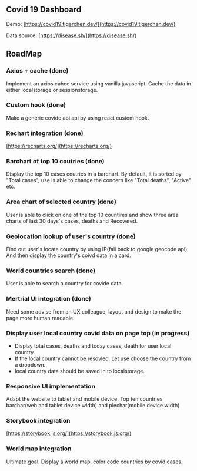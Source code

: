 
## Covid 19 Dashboard

Demo: [https://covid19.tigerchen.dev/](https://covid19.tigerchen.dev/)

Data source: [https://disease.sh/](https://disease.sh/)

## RoadMap 

### Axios + cache (done)
Implement an axios cahce service using vanilla javascript. Cache the data in either localstorage or sessionstorage.

### Custom hook (done)
Make a generic covide api api by using react custom hook.

### Rechart integration (done)
[https://recharts.org/](https://recharts.org/)

### Barchart of top 10 coutries (done)
Display the top 10 cases coutries in a barchart. By default, it is sorted by "Total cases", use is able to change the concern like "Total deaths", "Active" etc.

### Area chart of selected country (done)
User is able to click on one of the top 10 countires and show three area charts of last 30 days's cases, deaths and Recovered.

### Geolocation lookup of user's country (done)
Find out user's locate country by using IP(fall back to google geocode api). And then display the country's coivd data in a card.

### World countries search (done)
User is able to search a country for covide data.

### Mertrial UI integration (done)
Need some advise from an UX colleague, layout and design to make the page more human readable. 

### Display user local country covid data on page top (in progress)
- Display total cases, deaths and today cases, death for user local country. 
- If the local country cannot be resovled. Let use choose the country from a dropdown. 
- local country data should be saved in to localstorage.

### Responsive UI implementation
Adapt the website to tablet and mobile device. Top ten countries barchar(web and tablet device width) and piechar(mobile device width)

### Storybook integration
[https://storybook.js.org/](https://storybook.js.org/)

### World map integration
Ultimate goal. Display a world map, color code countries by covid cases.